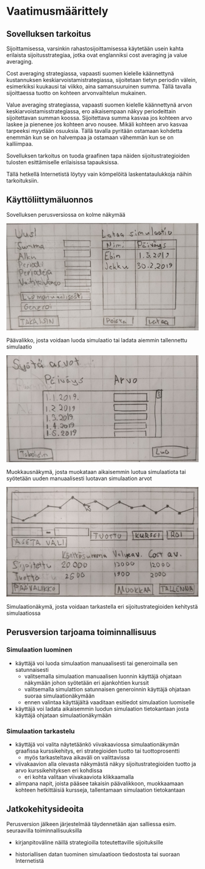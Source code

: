 # Vaatimusmäärittely

## Sovelluksen tarkoitus

Sijoittamisessa, varsinkin rahastosijoittamisessa käytetään usein kahta erilaista sijoitusstrategiaa, jotka ovat englanniksi cost averaging ja value averaging.

Cost averaging strategiassa, vapaasti suomen kielelle käännettynä kustannuksen keskiarvoistamistrategiassa, sijoitetaan tietyn periodin välein, esimerkiksi kuukausi tai viikko, aina samansuuruinen summa. Tällä tavalla sijoittaessa tuotto on kohteen arvonvaihtelun mukainen.

Value averaging strategiassa, vapaasti suomen kielelle käännettynä arvon keskiarvoistamisstrategiassa, ero aikaisempaan näkyy periodeittain sijoitettavan summan koossa. Sijoitettava summa kasvaa jos kohteen arvo laskee ja pienenee jos kohteen arvo nousee. Mikäli kohteen arvo kasvaa tarpeeksi myydään osuuksia. Tällä tavalla pyritään ostamaan kohdetta enemmän kun se on halvempaa ja ostamaan vähemmän kun se on kalliimpaa.

Sovelluksen tarkoitus on tuoda graafinen tapa näiden sijoitustrategioiden tulosten esittämiselle erilaisissa tapauksissa.

Tällä hetkellä Internetistä löytyy vain kömpelöitä laskentataulukkoja näihin tarkoituksiin.

## Käyttöliittymäluonnos

Sovelluksen perusversiossa on kolme näkymää

<img src="https://raw.githubusercontent.com/JoakimJoensuu/ot-harjoitustyo/master/dokumentaatio/kuvat/paavalikko.jpg" width="750">

Päävalikko, josta voidaan luoda simulaatio tai ladata aiemmin tallennettu simulaatio

<img src="https://raw.githubusercontent.com/JoakimJoensuu/ot-harjoitustyo/master/dokumentaatio/kuvat/muokkausnakyma.jpg" width="750">

Muokkausnäkymä, josta muokataan aikaisemmin luotua simulaatiota tai syötetään uuden manuaalisesti luotavan simulaation arvot

<img src="https://raw.githubusercontent.com/JoakimJoensuu/ot-harjoitustyo/master/dokumentaatio/kuvat/simulaationakyma.jpg" width="750">

Simulaationäkymä, josta voidaan tarkastella eri sijoitustrategioiden kehitystä simulaatiossa

## Perusversion tarjoama toiminnallisuus

### Simulaation luominen

- käyttäjä voi luoda simulaation manuaalisesti tai generoimalla sen satunnaisesti
  - valitsemalla simulaation manuaalisen luonnin käyttäjä ohjataan näkymään johon syötetään eri ajankohtien kurssit
  - valitsemalla simulattion satunnaisen generoinnin käyttäjä ohjataan suoraa simulaationäkymään
  - ennen valintaa käyttäjältä vaaditaan esitiedot simulaation luomiselle
- käyttäjä voi ladata aikaisemmin luodun simulaation tietokantaan josta käyttäjä ohjataan simulaationäkymään

### Simulaation tarkastelu

- käyttäjä voi valita näytetäänkö viivakaaviossa simulaationäkymän graafissa kurssikehitys, eri strategioiden tuotto tai tuottoprosentti
  - myös tarkasteltava aikaväli on valittavissa
- viivakaavion alla olevasta näkymästä näkyy sijoitustrategioiden tuotto ja arvo kurssikehityksen eri kohdissa
  - eri kohta valitaan viivakaaviota klikkaamalla
- alimpana napit, joista pääsee takaisin päävalikkoon, muokkaamaan kohteen hetkittäisiä kursseja, tallentamaan simulaation tietokantaan

## Jatkokehitysideoita

Perusversion jälkeen järjestelmää täydennetään ajan salliessa esim. seuraavilla toiminnallisuuksilla

- kirjanpitoväline näillä strategioilla toteutettaville sijoituksille 

- historiallisen datan tuominen simulaatioon tiedostosta tai suoraan Internetistä
